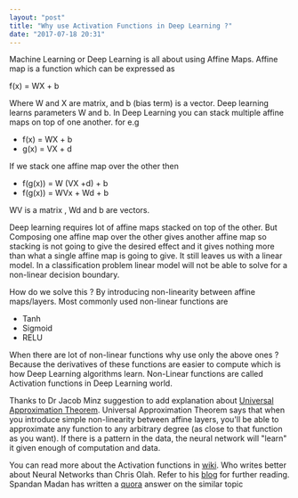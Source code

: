 ```yaml
---
layout: "post"
title: "Why use Activation Functions in Deep Learning ?"
date: "2017-07-18 20:31"
---
```


Machine Learning or Deep Learning is all about using Affine Maps. Affine map is a function which can be expressed as

f(x) = WX + b

Where W and X are matrix, and b (bias term) is a vector. Deep learning learns parameters W and b. In Deep Learning you can stack multiple affine maps on top of one another. for e.g
- f(x) = WX + b
- g(x) = VX + d

If we stack one affine map over the other then

- f(g(x)) = W (VX +d) + b
- f(g(x)) = WVx + Wd + b

WV is a matrix , Wd and b are vectors.

Deep learning requires lot of affine maps stacked on top of the other. But Composing one affine map over the other gives another affine map so stacking is not going to give the desired effect and it gives nothing more than what a single affine map is going to give. It still leaves us with a linear model. In a classification problem linear model will not be able to solve for a non-linear decision boundary.

How do we solve this ? By introducing non-linearity between affine maps/layers. Most commonly used non-linear functions are

- Tanh
- Sigmoid
- RELU

When there are lot of non-linear functions why use only the above ones ? Because the derivatives of these functions are easier to compute which is how Deep Learning algorithms learn. Non-Linear functions are called Activation functions in Deep Learning world.

Thanks to Dr Jacob Minz suggestion to add explanation about [Universal Approximation Theorem](https://en.wikipedia.org/wiki/Universal_approximation_theorem). Universal Approximation Theorem says that when you introduce simple non-linearity between affine layers, you'll be able to approximate any function to any arbitrary degree (as close to that function as you want). If there is a pattern in the data, the neural network will "learn" it given enough of computation and data.

You can read more about the Activation functions in [wiki](https://en.wikipedia.org/wiki/Activation_function). Who writes better about Neural Networks than Chris Olah. Refer to his [blog](http://colah.github.io/posts/2014-03-NN-Manifolds-Topology/) for further reading. Spandan Madan has written a [quora](https://www.quora.com/Why-do-neural-networks-need-an-activation-function/answer/Spandan-Madan?__filter__&__nsrc__=2&__snid3__=1277230250) answer on the similar topic 
